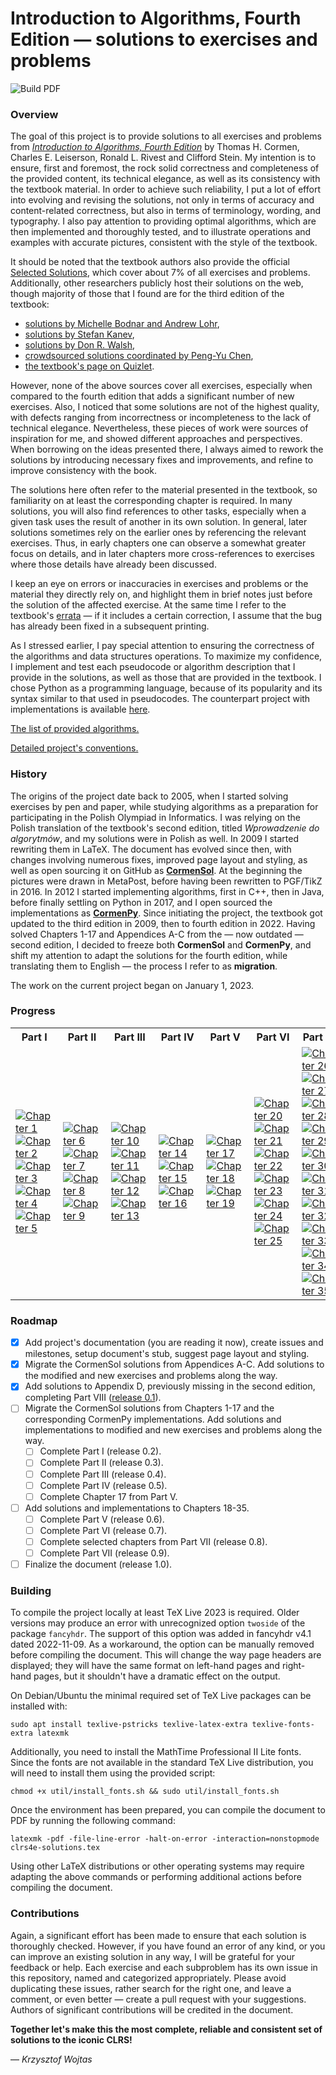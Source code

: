# Introduction to Algorithms, Fourth Edition &mdash; solutions to exercises and problems

![Build PDF](https://github.com/wojtask/clrs4e-solutions/actions/workflows/build.yml/badge.svg)

### Overview

The goal of this project is to provide solutions to all exercises and problems from [*Introduction to Algorithms, Fourth
Edition*](http://mitpress.mit.edu/algorithms4) by Thomas H. Cormen, Charles E. Leiserson, Ronald L. Rivest and Clifford
Stein.
My intention is to ensure, first and foremost, the rock solid correctness and completeness of the provided content, its
technical elegance, as well as its consistency with the textbook material.
In order to achieve such reliability, I put a lot of effort into evolving and revising the solutions, not only in terms
of accuracy and content-related correctness, but also in terms of terminology, wording, and typography.
I also pay attention to providing optimal algorithms, which are then implemented and thoroughly tested, and to
illustrate operations and examples with accurate pictures, consistent with the style of the textbook.

It should be noted that the textbook authors also provide the
official [Selected Solutions](https://mitp-content-server.mit.edu/books/content/sectbyfn/books_pres_0/11599/selected-solutions.pdf),
which cover about 7% of all exercises and problems.
Additionally, other researchers publicly host their solutions on the web, though majority of those that I found are for
the third edition of the textbook:

* [solutions by Michelle Bodnar and Andrew Lohr](http://sites.math.rutgers.edu/~ajl213/CLRS/CLRS.html),
* [solutions by Stefan Kanev](https://ita.skanev.com),
* [solutions by Don R. Walsh](https://donrwalsh.github.io/CLRS),
* [crowdsourced solutions coordinated by Peng-Yu Chen](https://walkccc.github.io/CLRS),
* [the textbook's page on Quizlet](https://quizlet.com/explanations/textbook-solutions/introduction-to-algorithms-4th-edition-9780262046305).

However, none of the above sources cover all exercises, especially when compared to the fourth edition that adds a
significant number of new exercises.
Also, I noticed that some solutions are not of the highest quality, with defects ranging from incorrectness or
incompleteness to the lack of technical elegance.
Nevertheless, these pieces of work were sources of inspiration for me, and showed different approaches and perspectives.
When borrowing on the ideas presented there, I always aimed to rework the solutions by introducing necessary fixes and
improvements, and refine to improve consistency with the book.

The solutions here often refer to the material presented in the textbook, so familiarity on at least the corresponding
chapter is required.
In many solutions, you will also find references to other tasks, especially when a given task uses the result of another
in its own solution.
In general, later solutions sometimes rely on the earlier ones by referencing the relevant exercises.
Thus, in early chapters one can observe a somewhat greater focus on details, and in later chapters more cross-references
to exercises where those details have already been discussed.

I keep an eye on errors or inaccuracies in exercises and problems or the material they directly rely on, and highlight
them in brief notes just before the solution of the affected exercise.
At the same time I refer to the
textbook's [errata](https://mitp-content-server.mit.edu/books/content/sectbyfn/books_pres_0/11599/e4-bugs.html) &mdash;
if it includes a certain correction, I assume that the bug has already been fixed in a subsequent printing.

As I stressed earlier, I pay special attention to ensuring the correctness of the algorithms and data structures
operations.
To maximize my confidence, I implement and test each pseudocode or algorithm description that I provide in the
solutions, as well as those that are provided in the textbook.
I chose Python as a programming language, because of its popularity and its syntax similar to that used in pseudocodes.
The counterpart project with implementations is available [here](https://github.com/wojtask/clrs4e-implementations).

[The list of provided algorithms.](ALGORITHMS.md)

[Detailed project's conventions.](CONVENTIONS.md)

### History

The origins of the project date back to 2005, when I started solving exercises by pen and paper, while studying
algorithms as a preparation for participating in the Polish Olympiad in Informatics.
I was relying on the Polish translation of the textbook's second edition, titled *Wprowadzenie do algorytmów*, and my
solutions were in Polish as well.
In 2009 I started rewriting them in LaTeX.
The document has evolved since then, with changes involving numerous fixes, improved page layout and styling, as well as
open sourcing it on GitHub as [**CormenSol**](https://github.com/wojtask/CormenSol).
At the beginning the pictures were drawn in MetaPost, before having been rewritten to PGF/TikZ in 2016.
In 2012 I started implementing algorithms, first in C++, then in Java, before finally settling on Python in 2017, and I
open sourced the implementations as [**CormenPy**](https://github.com/wojtask/CormenPy).
Since initiating the project, the textbook got updated to the third edition in 2009, then to fourth edition in 2022.
Having solved Chapters 1-17 and Appendices A-C from the &mdash; now outdated &mdash; second edition, I decided to freeze
both **CormenSol** and **CormenPy**, and shift my attention to adapt the solutions for the fourth edition, while
translating them to English &mdash; the process I refer to as **migration**.

The work on the current project began on January 1, 2023.

### Progress

<table>
  <tr>
    <th>Part I</th>
    <th>Part II</th>
    <th>Part III</th>
    <th>Part IV</th>
    <th>Part V</th>
    <th>Part VI</th>
    <th>Part VII</th>
    <th>Part VIII</th>
  </tr>
  <tr>
    <td>
      <a href="https://github.com/wojtask/clrs4e-solutions/milestone/3">
        <img src="https://img.shields.io/github/milestones/progress-percent/wojtask/clrs4e-solutions/3?color=limegreen" alt="Chapter 1">
      </a>
      <br>
      <a href="https://github.com/wojtask/clrs4e-solutions/milestone/4">
        <img src="https://img.shields.io/github/milestones/progress-percent/wojtask/clrs4e-solutions/4?color=limegreen" alt="Chapter 2">
      </a>
      <br>
      <a href="https://github.com/wojtask/clrs4e-solutions/milestone/5">
        <img src="https://img.shields.io/github/milestones/progress-percent/wojtask/clrs4e-solutions/5?color=limegreen" alt="Chapter 3">
      </a>
      <br>
      <a href="https://github.com/wojtask/clrs4e-solutions/milestone/6">
        <img src="https://img.shields.io/github/milestones/progress-percent/wojtask/clrs4e-solutions/6?color=gold" alt="Chapter 4">
      </a>
      <br>
      <a href="https://github.com/wojtask/clrs4e-solutions/milestone/7">
        <img src="https://img.shields.io/github/milestones/progress-percent/wojtask/clrs4e-solutions/7?color=gold" alt="Chapter 5">
      </a>
    </td>
    <td>
      <a href="https://github.com/wojtask/clrs4e-solutions/milestone/8">
        <img src="https://img.shields.io/github/milestones/progress-percent/wojtask/clrs4e-solutions/8?color=lightgray" alt="Chapter 6">
      </a>
      <br>
      <a href="https://github.com/wojtask/clrs4e-solutions/milestone/9">
        <img src="https://img.shields.io/github/milestones/progress-percent/wojtask/clrs4e-solutions/9?color=lightgray" alt="Chapter 7">
      </a>
      <br>
      <a href="https://github.com/wojtask/clrs4e-solutions/milestone/10">
        <img src="https://img.shields.io/github/milestones/progress-percent/wojtask/clrs4e-solutions/10?color=lightgray" alt="Chapter 8">
      </a>
      <br>
      <a href="https://github.com/wojtask/clrs4e-solutions/milestone/11">
        <img src="https://img.shields.io/github/milestones/progress-percent/wojtask/clrs4e-solutions/11?color=lightgray" alt="Chapter 9">
      </a>
    </td>
    <td>
      <a href="https://github.com/wojtask/clrs4e-solutions/milestone/12">
        <img src="https://img.shields.io/github/milestones/progress-percent/wojtask/clrs4e-solutions/12?color=lightgray" alt="Chapter 10">
      </a>
      <br>
      <a href="https://github.com/wojtask/clrs4e-solutions/milestone/13">
        <img src="https://img.shields.io/github/milestones/progress-percent/wojtask/clrs4e-solutions/13?color=lightgray" alt="Chapter 11">
      </a>
      <br>
      <a href="https://github.com/wojtask/clrs4e-solutions/milestone/14">
        <img src="https://img.shields.io/github/milestones/progress-percent/wojtask/clrs4e-solutions/14?color=lightgray" alt="Chapter 12">
      </a>
      <br>
      <a href="https://github.com/wojtask/clrs4e-solutions/milestone/15">
        <img src="https://img.shields.io/github/milestones/progress-percent/wojtask/clrs4e-solutions/15?color=lightgray" alt="Chapter 13">
      </a>
    </td>
    <td>
      <a href="https://github.com/wojtask/clrs4e-solutions/milestone/16">
        <img src="https://img.shields.io/github/milestones/progress-percent/wojtask/clrs4e-solutions/16?color=lightgray" alt="Chapter 14">
      </a>
      <br>
      <a href="https://github.com/wojtask/clrs4e-solutions/milestone/17">
        <img src="https://img.shields.io/github/milestones/progress-percent/wojtask/clrs4e-solutions/17?color=lightgray" alt="Chapter 15">
      </a>
      <br>
      <a href="https://github.com/wojtask/clrs4e-solutions/milestone/18">
        <img src="https://img.shields.io/github/milestones/progress-percent/wojtask/clrs4e-solutions/18?color=lightgray" alt="Chapter 16">
      </a>
    </td>
    <td>
      <a href="https://github.com/wojtask/clrs4e-solutions/milestone/19">
        <img src="https://img.shields.io/github/milestones/progress-percent/wojtask/clrs4e-solutions/19?color=lightgray" alt="Chapter 17">
      </a>
      <br>
      <a href="https://github.com/wojtask/clrs4e-solutions/milestone/20">
        <img src="https://img.shields.io/github/milestones/progress-percent/wojtask/clrs4e-solutions/20?color=lightgray" alt="Chapter 18">
      </a>
      <br>
      <a href="https://github.com/wojtask/clrs4e-solutions/milestone/21">
        <img src="https://img.shields.io/github/milestones/progress-percent/wojtask/clrs4e-solutions/21?color=lightgray" alt="Chapter 19">
      </a>
    </td>
    <td>
      <a href="https://github.com/wojtask/clrs4e-solutions/milestone/22">
        <img src="https://img.shields.io/github/milestones/progress-percent/wojtask/clrs4e-solutions/22?color=lightgray" alt="Chapter 20">
      </a>
      <br>
      <a href="https://github.com/wojtask/clrs4e-solutions/milestone/23">
        <img src="https://img.shields.io/github/milestones/progress-percent/wojtask/clrs4e-solutions/23?color=lightgray" alt="Chapter 21">
      </a>
      <br>
      <a href="https://github.com/wojtask/clrs4e-solutions/milestone/24">
        <img src="https://img.shields.io/github/milestones/progress-percent/wojtask/clrs4e-solutions/24?color=lightgray" alt="Chapter 22">
      </a>
      <br>
      <a href="https://github.com/wojtask/clrs4e-solutions/milestone/25">
        <img src="https://img.shields.io/github/milestones/progress-percent/wojtask/clrs4e-solutions/25?color=lightgray" alt="Chapter 23">
      </a>
      <br>
      <a href="https://github.com/wojtask/clrs4e-solutions/milestone/26">
        <img src="https://img.shields.io/github/milestones/progress-percent/wojtask/clrs4e-solutions/26?color=lightgray" alt="Chapter 24">
      </a>
      <br>
      <a href="https://github.com/wojtask/clrs4e-solutions/milestone/27">
        <img src="https://img.shields.io/github/milestones/progress-percent/wojtask/clrs4e-solutions/27?color=lightgray" alt="Chapter 25">
      </a>
    </td>
    <td>
      <a href="https://github.com/wojtask/clrs4e-solutions/milestone/28">
        <img src="https://img.shields.io/github/milestones/progress-percent/wojtask/clrs4e-solutions/28?color=lightgray" alt="Chapter 26">
      </a>
      <br>
      <a href="https://github.com/wojtask/clrs4e-solutions/milestone/29">
        <img src="https://img.shields.io/github/milestones/progress-percent/wojtask/clrs4e-solutions/29?color=lightgray" alt="Chapter 27">
      </a>
      <br>
      <a href="https://github.com/wojtask/clrs4e-solutions/milestone/30">
        <img src="https://img.shields.io/github/milestones/progress-percent/wojtask/clrs4e-solutions/30?color=lightgray" alt="Chapter 28">
      </a>
      <br>
      <a href="https://github.com/wojtask/clrs4e-solutions/milestone/31">
        <img src="https://img.shields.io/github/milestones/progress-percent/wojtask/clrs4e-solutions/31?color=lightgray" alt="Chapter 29">
      </a>
      <br>
      <a href="https://github.com/wojtask/clrs4e-solutions/milestone/32">
        <img src="https://img.shields.io/github/milestones/progress-percent/wojtask/clrs4e-solutions/32?color=lightgray" alt="Chapter 30">
      </a>
      <br>
      <a href="https://github.com/wojtask/clrs4e-solutions/milestone/33">
        <img src="https://img.shields.io/github/milestones/progress-percent/wojtask/clrs4e-solutions/33?color=lightgray" alt="Chapter 31">
      </a>
      <br>
      <a href="https://github.com/wojtask/clrs4e-solutions/milestone/34">
        <img src="https://img.shields.io/github/milestones/progress-percent/wojtask/clrs4e-solutions/34?color=lightgray" alt="Chapter 32">
      </a>
      <br>
      <a href="https://github.com/wojtask/clrs4e-solutions/milestone/35">
        <img src="https://img.shields.io/github/milestones/progress-percent/wojtask/clrs4e-solutions/35?color=lightgray" alt="Chapter 33">
      </a>
      <br>
      <a href="https://github.com/wojtask/clrs4e-solutions/milestone/36">
        <img src="https://img.shields.io/github/milestones/progress-percent/wojtask/clrs4e-solutions/36?color=lightgray" alt="Chapter 34">
      </a>
      <br>
      <a href="https://github.com/wojtask/clrs4e-solutions/milestone/37">
        <img src="https://img.shields.io/github/milestones/progress-percent/wojtask/clrs4e-solutions/37?color=lightgray" alt="Chapter 35">
      </a>
    </td>
    <td>
      <a href="https://github.com/wojtask/clrs4e-solutions/milestone/38">
        <img src="https://img.shields.io/github/milestones/progress-percent/wojtask/clrs4e-solutions/38?color=limegreen" alt="Appendix A">
      </a>
      <br>
      <a href="https://github.com/wojtask/clrs4e-solutions/milestone/39">
        <img src="https://img.shields.io/github/milestones/progress-percent/wojtask/clrs4e-solutions/39?color=limegreen" alt="Appendix B">
      </a>
      <br>
      <a href="https://github.com/wojtask/clrs4e-solutions/milestone/40">
        <img src="https://img.shields.io/github/milestones/progress-percent/wojtask/clrs4e-solutions/40?color=limegreen" alt="Appendix C">
      </a>
      <br>
      <a href="https://github.com/wojtask/clrs4e-solutions/milestone/41">
        <img src="https://img.shields.io/github/milestones/progress-percent/wojtask/clrs4e-solutions/41?color=limegreen" alt="Appendix D">
      </a>
    </td>
  </tr>
</table>

### Roadmap

- [x] Add project's documentation (you are reading it now), create issues and milestones, setup document's stub, suggest
  page layout and styling.
- [x] Migrate the CormenSol solutions from Appendices A-C.
  Add solutions to the modified and new exercises and problems along the way.
- [x] Add solutions to Appendix D, previously missing in the second edition, completing Part
  VIII ([release 0.1](https://github.com/wojtask/clrs4e-solutions/releases/tag/0.1)).
- [ ] Migrate the CormenSol solutions from Chapters 1-17 and the corresponding CormenPy implementations.
  Add solutions and implementations to modified and new exercises and problems along the way.
    - [ ] Complete Part I (release 0.2).
    - [ ] Complete Part II (release 0.3).
    - [ ] Complete Part III (release 0.4).
    - [ ] Complete Part IV (release 0.5).
    - [ ] Complete Chapter 17 from Part V.
- [ ] Add solutions and implementations to Chapters 18-35.
    - [ ] Complete Part V (release 0.6).
    - [ ] Complete Part VI (release 0.7).
    - [ ] Complete selected chapters from Part VII (release 0.8).
    - [ ] Complete Part VII (release 0.9).
- [ ] Finalize the document (release 1.0).

### Building

To compile the project locally at least TeX Live 2023 is required.
Older versions may produce an error with unrecognized option `twoside` of the package `fancyhdr`.
The support of this option was added in fancyhdr v4.1 dated 2022-11-09.
As a workaround, the option can be manually removed before compiling the document.
This will change the way page headers are displayed; they will have the same format on left-hand pages and right-hand
pages, but it shouldn't have a dramatic effect on the output.

On Debian/Ubuntu the minimal required set of TeX Live packages can be installed with:

```shell
sudo apt install texlive-pstricks texlive-latex-extra texlive-fonts-extra latexmk
```

Additionally, you need to install the MathTime Professional II Lite fonts.
Since the fonts are not available in the standard TeX Live distribution, you will need to install them using the
provided script:

```shell
chmod +x util/install_fonts.sh && sudo util/install_fonts.sh
```

Once the environment has been prepared, you can compile the document to PDF by running the following command:

```shell
latexmk -pdf -file-line-error -halt-on-error -interaction=nonstopmode clrs4e-solutions.tex
```

Using other LaTeX distributions or other operating systems may require adapting the above commands or performing
additional actions before compiling the document.

### Contributions

Again, a significant effort has been made to ensure that each solution is thoroughly checked.
However, if you have found an error of any kind, or you can improve an existing solution in any way, I will be grateful
for your feedback or help.
Each exercise and each subproblem has its own issue in this repository, named and categorized appropriately.
Please avoid duplicating these issues, rather search for the right one, and leave a comment, or even better &mdash;
create a pull request with your suggestions.
Authors of significant contributions will be credited in the document.

**Together let's make this the most complete, reliable and consistent set of solutions to the iconic CLRS!**

&mdash; *Krzysztof Wojtas*
